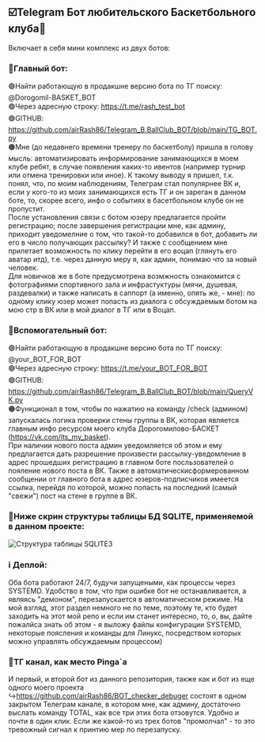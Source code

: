## ☑️Telegram Бот любительского Баскетбольного клуба🏀 
Включает в себя мини комплекс из двух ботов: 

### 📡Главный бот:  
🟣Найти работающую в продакшне версию бота по ТГ поиску: @Dorogomil-BASKET_BOT\
🟣Через адресную строку: https://t.me/rash_test_bot \
🟣GITHUB: https://github.com/airRash86/Telegram_B.BallClub_BOT/blob/main/TG_BOT.py  
🟠Мне (до недавнего времени тренеру по баскетболу) пришла в голову мысль:  автоматизировать информирование занимающихся в моем клубе ребят, в случае появления каких-то ивентов (например турнир или отмена тренировки или иное). К такому выводу я пришел, т.к. понял, что, по моим наблюдениям, Телеграм стал популярнее ВК и, если у кого-то из моих занимающихся есть ТГ  и он зареган в данном боте, то, скорее всего, инфо о событиях в басетбольном клубе он не пропустит.  
После установления связи с ботом юзеру предлагается пройти регистрацию;   после завершения регистрации мне, как админу, приходит уведомелние о том, что такой-то добавился в бот,  добавить ли его в число получающих рассылку? И также с сообщением мне прилетает возможность по клику перейти в его воцап (глянуть его аватар итд), т.е. через данную меру я, как админ, понимаю что за новый человек.  
Для новичков же в боте предусмотрена возмжность ознакомится с фотографиями спортивного зала и инфрастуктуры (мячи, душевая, раздевалки) и также написать в саппорт (а именно, опять же, - мне): по одному клику юзер может попасть из диалога с обсуждаемым ботом  на мою стр в ВК или в мой диалог в ТГ или в Воцап.  


### 📡Вспомогательный бот:  
🟣Найти работающую в продакшне версию бота по ТГ поиску: @your_BOT_FOR_BOT  
🟣Через адресную строку: https://t.me/your_BOT_FOR_BOT  
🟣GITHUB: https://github.com/airRash86/Telegram_B.BallClub_BOT/blob/main/QueryVK.py  
🟠Функционал в том, чтобы по нажатию на команду /check (админом) запускалась логика проверки стены группы в ВК, которая 
является главным инфо ресурсом моего клуба Дорогомилово-БАСКЕТ (https://vk.com/its_my_basket).  
При наличии нового поста админ уведомляется об этом и ему предлагается дать разрешение произвести  рассылку-уведомление в адрес
прошедших регистрацию в главном боте посльзователей о пояление нового поста в ВК. Также в автоматическисформерованном сообщении от главного бота
в адрес юзеров-подписчиков имеется ссылка, перейдя по которой, можно попасть на последний (самый "свежи") пост на стене в группе в ВК.


### 📸Ниже скрин структуры таблицы БД SQLITE, применяемой в данном проекте:
![Структура таблицы SQLITE3](https://user-images.githubusercontent.com/107410620/204576410-040c1267-49d4-4e36-8fa3-dfffdcd244a6.png)


### ℹ Деплой: 
Оба бота работают 24/7, будучи запущеными, как процессы через SYSTEMD. Удобство в том, что при ошибке бот не останавливается, а являясь  "демоном", перезапускается в автоматическом режиме.  На мой взгляд, этот раздел немного не по теме, поэтому те, кто будет
заходить на этот мой репо и если им станет интересно, то, о, вы,  дайте пожалйса знать об этом - я выложу файлы конфигурации SYSTEMD, некоторые поясления и команды для 
Линукс, посредством которых можно управлять обсуждаемым процессом)  

### 🧭ТГ канал, как место Pinga`а  
И первый, и второй бот из данного репозитория, также как и бот из еще одного моего проекта  ↪https://github.com/airRash86/BOT_checker_debuger состоят в одном закрытом Телеграм канале, в котором мне, как админу, достаточно выслать команду TOTAL, как все три этих бота отзовутся. Удобно и почти в один клик. 
Если же какой-то из трех ботов "промолчал" - то это тревожный сигнал к принтию мер по перезапуску. 


